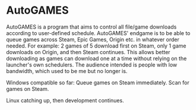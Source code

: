 # AutoGAMES
AutoGAMES is a program that aims to control all file/game downloads according to user-defined schedule.
AutoGAMES' endgame is to be able to queue games across Steam, Epic Games, Origin etc. in whatever order needed.
For example: 2 games of 5 download first on Steam, only 1 game downloads on Origin, and then Steam continues.
This allows better downloading as games can download one at a time without relying on the launcher's own schedulers.
The audience intended is people with low bandwidth, which used to be me but no longer is.

Windows compatible so far:
  Queue games on Steam immediately.
  Scan for games on Steam.

Linux catching up, then development continues.
